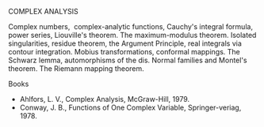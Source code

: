 ---
---
COMPLEX ANALYSIS

Complex numbers,  complex-analytic functions, Cauchy's integral formula,  power
series, Liouville's theorem. The maximum-modulus theorem. Isolated
singularities, residue theorem, the Argument Principle, real integrals via
contour integration. Mobius transformations, conformal mappings. The Schwarz
lemma, automorphisms of the dis. Normal families and Montel's theorem. The
Riemann mapping theorem.
 

Books

* Ahlfors, L. V., Complex Analysis, McGraw-Hill, 1979.
* Conway, J. B., Functions of One Complex Variable, Springer-veriag, 1978.

